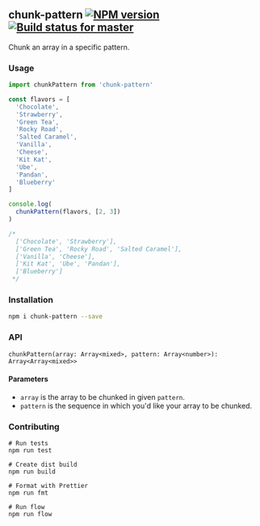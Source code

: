 ## chunk-pattern [![NPM version](https://img.shields.io/npm/v/chunk-pattern.svg?style=flat-square)](https://www.npmjs.com/package/chunk-pattern) [![Build status for master](https://img.shields.io/travis/srph/chunk-pattern/master.svg?style=flat-square)](https://travis-ci.org/srph/chunk-pattern)

Chunk an array in a specific pattern.

### Usage
```js
import chunkPattern from 'chunk-pattern'

const flavors = [
  'Chocolate',
  'Strawberry',
  'Green Tea',
  'Rocky Road',
  'Salted Caramel',
  'Vanilla',
  'Cheese',
  'Kit Kat',
  'Ube',
  'Pandan',
  'Blueberry'
]

console.log(
  chunkPattern(flavors, [2, 3])
)

/*
  ['Chocolate', 'Strawberry'],
  ['Green Tea', 'Rocky Road', 'Salted Caramel'],
  ['Vanilla', 'Cheese'],
  ['Kit Kat', 'Ube', 'Pandan'],
  ['Blueberry']
 */
```

### Installation
```bash
npm i chunk-pattern --save
```

### API
```
chunkPattern(array: Array<mixed>, pattern: Array<number>): Array<Array<mixed>>
```

#### Parameters
- `array` is the array to be chunked in given `pattern`.
- `pattern` is the sequence in which you'd like your array to be chunked.

### Contributing
```
# Run tests
npm run test

# Create dist build
npm run build

# Format with Prettier
npm run fmt

# Run flow
npm run flow
```